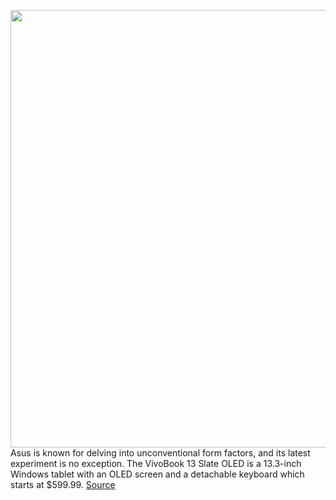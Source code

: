 <img src='https://cdn.vox-cdn.com/thumbor/aox5YNEYdKIbKdyuxLLsGxQm9i8=/572x428:3162x1988/1200x800/filters:focal(1470x887:2030x1447)/cdn.vox-cdn.com/uploads/chorus_image/image/70086432/Vivobook_13_Slate_OLED_T3300_Entertainment.0.jpg' width='700px' /><br/>
Asus is known for delving into unconventional form factors, and its latest experiment is no exception. The VivoBook 13 Slate OLED is a 13.3-inch Windows tablet with an OLED screen and a detachable keyboard which starts at $599.99.
<a href='https://www.theverge.com/2021/11/3/22761276/asus-vivobook-13-slate-oled-price-release-date-features-screen-stylus'> Source <a/>